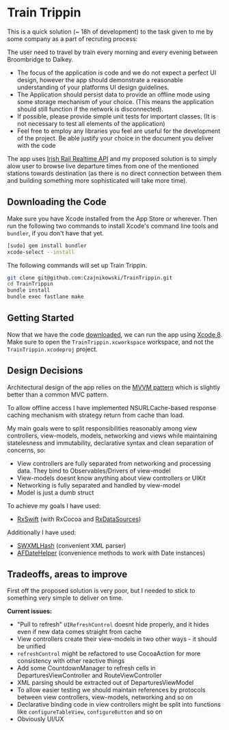 Train Trippin
=======

This is a quick solution (~ 18h of development) to the task given to me by some company
as a part of recruting process:

The user need to travel by train every morning and every evening between Broombridge to
Dalkey.

-	The focus of the application is code and we do not expect a perfect UI design, however
the app should demonstrate a reasonable understanding of your platforms UI design guidelines.
-	The Application should persist data to provide an offline mode using some storage
mechanism of your choice. (This means the application should still function if the network
is disconnected).
-	If possible, please provide simple unit tests for important classes. (It is not necessary
to test all elements of the application)
-	Feel free to employ any libraries you feel are useful for the development of the project.
Be able justify your choice in the document you deliver with the code

The app uses [Irish Rail Realtime API](http://api.irishrail.ie/realtime/) and my proposed
solution is to simply alow user to browse live departure times from one of the mentioned
stations towards destination (as there is no direct connection between them and building
something more sophisticated will take more time).


Downloading the Code
----------------

Make sure you have Xcode installed from 
the App Store or wherever. Then run the following two commands to install Xcode's
command line tools and `bundler`, if you don't have that yet.

```sh
[sudo] gem install bundler
xcode-select --install
```

The following commands will set up Train Trippin. 

```sh
git clone git@github.com:Czajnikowski/TrainTrippin.git
cd TrainTrippin
bundle install
bundle exec fastlane make
```

Getting Started
---------------

Now that we have the code [downloaded](#downloading-the-code), we can run the
app using [Xcode 8](https://developer.apple.com/xcode/download/). Make sure to
open the `TrainTrippin.xcworkspace` workspace, and not the `TrainTrippin.xcodeproj` project.

Design Decisions
----------------

Architectural design of the app relies on the
[MVVM pattern](http://www.sprynthesis.com/2014/12/06/reactivecocoa-mvvm-introduction/) which
is slightly better than a common MVC pattern.

To allow offline access I have implemented NSURLCache-based response caching mechanism with strategy return
from cache than load.

My main goals were to split responsibilities reasonably among view controllers, view-models,
models, networking and views while maintaining statelesness and immutability, declarative
syntax and clean separation of concerns, so:

- View controllers are fully separated from networking and processing data. They bind to
Observables/Drivers of view-model
- View-models doesnt know anything about view controllers or UIKit
- Networking is fully separated and handled by view-model
- Model is just a dumb struct

To achieve my goals I have used:
- [RxSwift](https://github.com/ReactiveX/RxSwift) (with RxCocoa and
[RxDataSources](https://github.com/RxSwiftCommunity/RxDataSources))
 
Additionally I have used:
- [SWXMLHash](https://github.com/drmohundro/SWXMLHash) (convenient XML parser)
- [AFDateHelper](https://github.com/melvitax/DateHelper) (convenience methods to work with
Date instances)

Tradeoffs, areas to improve
----------------

First off the proposed solution is very poor, but I needed to stick to something very simple
to deliver on time.

**Current issues:**
- "Pull to refresh" `UIRefreshControl` doesnt hide properly, and it hides even if new data
comes straight from cache
- View controllers create their view-models in two other ways - it should be unified
- `refreshControl` might be refactored to use CocoaAction for more consistency with other
reactive things
- Add some CountdownManager to refresh cells in DeparturesViewController and RouteViewController
- XML parsing should be extracted out of DeparturesViewModel
- To allow easier testing we should maintain references by protocols between view controllers,
view-models, networking and so on
- Declarative binding code in view controllers might be split into functions like
`configureTableView`, `configureButton` and so on
- Obviously UI/UX
